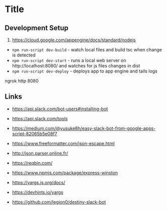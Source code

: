 # Title

## Development Setup

1. https://cloud.google.com/appengine/docs/standard/nodejs

- `npm run-script dev-build` - watch local files and build tsc when change is detected
- `npm run-script dev-start` - runs a local web server on http://localhost:8080/ and watches for js files changes in dist
- `npm run-script dev-deploy` - deploys app to app engine and tails logs

ngrok http 8080

## Links

- https://api.slack.com/bot-users#installing-bot
- https://api.slack.com/tools
- https://medium.com/@yusuke8h/easy-slack-bot-from-google-apps-script-82065b5e08f7

- https://www.freeformatter.com/json-escape.html
- http://json.parser.online.fr/
- https://reqbin.com/

- https://www.npmjs.com/package/express-winston
- https://yargs.js.org/docs/
- https://devhints.io/yargs

- https://github.com/legion0/destiny-slack-bot
